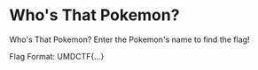 # Who's That Pokemon?

Who's That Pokemon? Enter the Pokemon's name to find the flag!

Flag Format: UMDCTF{...}
